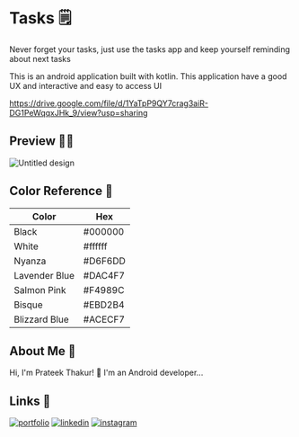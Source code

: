 
# Tasks 🗒️

Never forget your tasks, just use the tasks app and keep yourself reminding about next tasks

This is an android application built with kotlin. This application have a good UX and interactive and easy to access UI

https://drive.google.com/file/d/1YaTpP9QY7crag3aiR-DG1PeWqqxJHk_9/view?usp=sharing

## Preview ✌🏻
![Untitled design](https://user-images.githubusercontent.com/67188426/213861547-d7d49f5f-bea3-4920-849d-58aef411d419.jpg)



## Color Reference 🎨

| Color             | Hex                                                                |
| ----------------- | ------------------------------------------------------------------ |
| Black | #000000 |
| White | #ffffff |
| Nyanza| #D6F6DD |
| Lavender Blue| #DAC4F7 |
| Salmon Pink| #F4989C |
| Bisque| #EBD2B4 |
| Blizzard Blue| #ACECF7 |

##  About Me 🚀
Hi, I'm Prateek Thakur! 👋
I'm an Android developer...


##  Links 🔗
[![portfolio](https://img.shields.io/badge/my_portfolio-000?style=for-the-badge&logo=ko-fi&logoColor=white)](https://prateekthakur272.github.io)
[![linkedin](https://img.shields.io/badge/linkedin-0A66C2?style=for-the-badge&logo=linkedin&logoColor=white)](https://www.linkedin.com/in/prateek-thakur-452127216/)
[![instagram](https://img.shields.io/badge/instagram-1DA1F2?style=for-the-badge&logo=instagram&logoColor=white)](https://instagram.com/prateek_._thakur)

